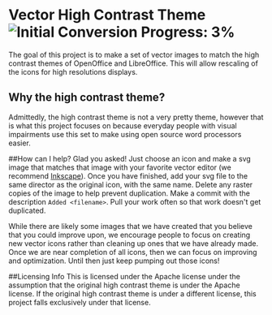 # Vector High Contrast Theme ![Initial Conversion Progress: 3%](https://img.shields.io/badge/Initial%20Conversion%20Progress-3%25-1CC0ED.svg)
The goal of this project is to make a set of vector images to match the high contrast themes of OpenOffice and LibreOffice. This will allow rescaling of the icons for high resolutions displays.

## Why the high contrast theme?
Admittedly, the high contrast theme is not a very pretty theme, however that is what this project focuses on because everyday people with visual impairments use this set to make using open source word processors easier.

##How can I help?
Glad you asked! Just choose an icon and make a svg image that matches that image with your favorite vector editor (we recommend [Inkscape](https://inkscape.org/)). Once you have finished, add your svg file to the same director as the original icon, with the same name. Delete any raster copies of the image to help prevent duplication. Make a commit with the description `Added <filename>`. Pull your work often so that work doesn't get duplicated.

While there are likely some images that we have created that you believe that you could improve upon, we encourage people to focus on creating new vector icons rather than cleaning up ones that we have already made. Once we are near completion of all icons, then we can focus on improving and optimization. Until then just keep pumping out those icons!

##Licensing Info
This is licensed under the Apache license under the assumption that the original high contrast theme is under the Apache license. If the original high contrast theme is under a different license, this project falls exclusively under that license.
